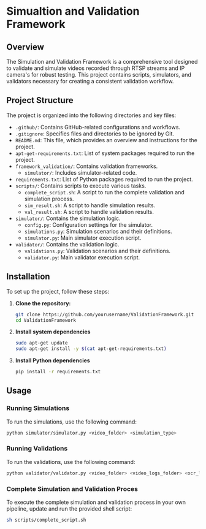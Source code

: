 # Simualtion and Validation Framework

## Overview

The Simulation and Validation Framework is a comprehensive tool designed to validate and simulate videos recorded through RTSP streams and IP camera's for robust testing. This project contains scripts, simulators, and validators necessary for creating a consistent validation workflow.

## Project Structure

The project is organized into the following directories and key files:

- `.github/`: Contains GitHub-related configurations and workflows.
- `.gitignore`: Specifies files and directories to be ignored by Git.
- `README.md`: This file, which provides an overview and instructions for the project.
- `apt-get-requirements.txt`: List of system packages required to run the project.
- `framework_validation/`: Contains validation frameworks.
  - `simulator/`: Includes simulator-related code.
- `requirements.txt`: List of Python packages required to run the project.
- `scripts/`: Contains scripts to execute various tasks.
  - `complete_script.sh`: A script to run the complete validation and simulation process.
  - `sim_result.sh`: A script to handle simulation results.
  - `val_result.sh`: A script to handle validation results.
- `simulator/`: Contains the simulation logic.
  - `config.py`: Configuration settings for the simulator.
  - `simulations.py`: Simulation scenarios and their definitions.
  - `simulator.py`: Main simulator execution script.
- `validator/`: Contains the validation logic.
  - `validations.py`: Validation scenarios and their definitions.
  - `validator.py`: Main validator execution script.

## Installation

To set up the project, follow these steps:

1. **Clone the repository:**
   ```sh
   git clone https://github.com/yourusername/ValidationFramework.git
   cd ValidationFramework
   ```

2. **Install system dependencies**
    ```sh
    sudo apt-get update
    sudo apt-get install -y $(cat apt-get-requirements.txt)
    ```

3. **Install Python dependencies**
    ```sh
    pip install -r requirements.txt
    ```

## Usage

### Running Simulations

To run the simulations, use the following command:

```sh
python simulator/simulator.py <video_folder> <simulation_type>
```

### Running Validations

To run the validations, use the following command:

```sh
python validator/validator.py <video_folder> <video_logs_folder> <ocr_logs_folder> <overlay_image> <vmaf_option>
```

### Complete Simulation and Validation Proces

To execute the complete simulation and validation process in your own pipeline, update and run the provided shell script:

```sh
sh scripts/complete_script.sh
```
